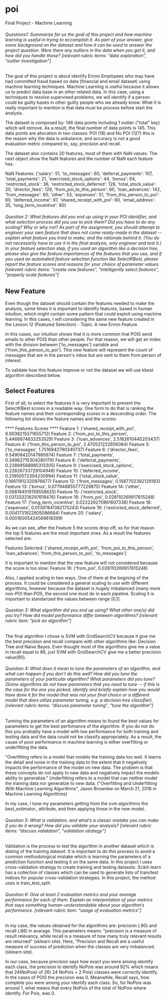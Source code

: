 # poi
Final Project - Machine Learning


###### Questions1: Summarize for us the goal of this project and how machine learning is useful in trying to accomplish it. As part of your answer, give some background on the dataset and how it can be used to answer the project question. Were there any outliers in the data when you got it, and how did you handle those?  [relevant rubric items: “data exploration”, “outlier investigation”]

The goal of this project is about identify Enron Employees who may have  had committed fraud based on data (financial and email dataset) using machine learning techniques. Machine Learning is useful because it allows us to predict data base in an other related data. In this case, using a techniques to resolve supervised problems, we will identify if a person could be guilty bases in other guilty people who we already know. What it is really important to mention is that data must be process before start the analysis. 

The dataset is composed by: 146 data points including 1 outlier ("total" key) which will remove. As a result, the final number of data points is 145. This data points are allocation in two classes: POI (18) and No POI (127) this is the reason why the data is unbalance, and accuracy is not a good evaluation metric compared to, say, precision and recall.

The dataset also contains 20 features, most of them with NaN values. The next object show the NaN features and the number of NaN each feature has.

NaN Features:  {'salary': 51, 'to_messages': 60, 'deferral_payments': 107, 'total_payments': 21, 'exercised_stock_options': 44, 'bonus': 64, 'restricted_stock': 36, 'restricted_stock_deferred': 128, 'total_stock_value': 20, 'director_fees': 129, 'from_poi_to_this_person': 60, 'loan_advances': 142, 'from_messages': 60, 'other': 53, 'expenses': 51, 'from_this_person_to_poi': 60, 'deferred_income': 97, 'shared_receipt_with_poi': 60, 'email_address': 35, 'long_term_incentive': 80}




###### Question 2: What features did you end up using in your POI identifier, and what selection process did you use to pick them? Did you have to do any scaling? Why or why not? As part of the assignment, you should attempt to engineer your own feature that does not come ready-made in the dataset -- explain what feature you tried to make, and the rationale behind it. (You do not necessarily have to use it in the final analysis, only engineer and test it.) In your feature selection step, if you used an algorithm like a decision tree, please also give the feature importances of the features that you use, and if you used an automated feature selection function like SelectKBest, please report the feature scores and reasons for your choice of parameter values.  [relevant rubric items: “create new features”, “intelligently select features”, “properly scale features”]

New Feature
-----------

Even though the dataset should contain the features needed to make the analysis, some times it is important to identify features, based in human intuition, which might contain some pattern that could exploit using machine learning. In this cases, I will considering the same new feature created in the Lesson 12 (Featured Selection) - Topic: A new Enron Feature. 

In this cases, our intuition shows that it is more common that POIS send emails to other POIS than other people. For that reason, we will get an index with the division between ['to_messages'] variable and ['from_this_person_to_poi']. This new feature will represent the count of messages that are in the person's inbox but are sent to them from person of interest.

To validate how this feature improve or not the dataset we will use kbest algorithm described below.

Select Features
---------------

First of all, to select the features it is very important to present the SelectKBest scores in a readable way. One form to do that is ranking the feature names and their corresponding scores in a descending order. The following list shows the feature names and the scores:

**** Features Scores ****
Feature 1: ('shared_receipt_with_poi', 8.9038215571655712)
Feature 2: ('from_poi_to_this_person', 5.4466874833253529)
Feature 3: ('loan_advances', 2.5182610445203437)
Feature 4: ('from_this_person_to_poi', 2.470521222656084)
Feature 5: ('to_messages', 1.7516942790340737)
Feature 6: ('director_fees', 0.54908420147980874)
Feature 7: ('total_payments', 0.34962715304280179)
Feature 8: ('deferral_payments', 0.23899588985313305)
Feature 9: ('exercised_stock_options', 0.22826733729104948)
Feature 10: ('deferred_income', 0.21950572394230994)
Feature 11: ('total_stock_value', 0.16611912320976677)
Feature 12: ('from_messages', 0.1587702392129193)
Feature 13: ('bonus', 0.077948855777229875)
Feature 14: ('other', 0.068194519159558625)
Feature 15: ('restricted_stock', 0.031333216297618476)
Feature 16: ('from_poi', 0.028110269917615248)
Feature 17: ('long_term_incentive', 0.022229270861607336)
Feature 18: ('expenses', 0.01397841382175243)
Feature 19: ('restricted_stock_deferred', 0.0041731922805086684)
Feature 20: ('salary', 0.00016005424569618399)

As we can see, after the Feature 5 the scores drop off, so for that reason the top 5 features are the most important ones. As a result the features selected are:

Features Selected:  ['shared_receipt_with_poi', 'from_poi_to_this_person', 'loan_advances', 'from_this_person_to_poi', 'to_messages']

It is important to mention that the new feature will not considered because the score is too slow: Feature 16: ('from_poi', 0.028110269917615248)

Also, I applied scaling in two ways. One of them at the begining of the process. It could be considered a general scaling to use with different algorithms, however because the dataset is hugely imbalanced (many more non-POI than POI), the second one must do in each pipeline. Scaling it is important to standarized the values between range [0,1].



###### Question 3: What algorithm did you end up using? What other one(s) did you try? How did model performance differ between algorithms?  [relevant rubric item: “pick an algorithm”]

The final algorithm I chose is SVM with GridSearchCV because it give me the best precision and recall compare with other algorithms like: Decision Tree and Naive Bayes. Even thought most of the algorithms give me a value in recall equal to 86, just SVM with GridSearchCV give me a better precision value(90).

###### Question 4: What does it mean to tune the parameters of an algorithm, and what can happen if you don’t do this well?  How did you tune the parameters of your particular algorithm? What parameters did you tune? (Some algorithms do not have parameters that you need to tune -- if this is the case for the one you picked, identify and briefly explain how you would have done it for the model that was not your final choice or a different model that does utilize parameter tuning, e.g. a decision tree classifier).  [relevant rubric items: “discuss parameter tuning”, “tune the algorithm”]

Tunning the parameters of an algorithm means to found the best values for parameters to get the best perfomance of the algorithm. If you do not do this you probably have a model with low performance for both training and testing data and the data could not be classify appropriately.
As a result, the cause of poor performance in machine learning is either overfitting or underfitting the data. 

"Overfitting refers to a model that models the training data too well. It learns the detail and noise in the training data to the extent that it negatively impacts the performance of the model on new data. The problem is that these concepts do not apply to new data and negatively impact the models ability to generalize." Underfitting refers to a model that can neither model the training data nor generalize to new data. ("Overfitting and Underfitting With Machine Learning Algorithms",  Jason Brownlee on March 21, 2016 in Machine Learning Algorithms)

In my case, I tune my parameters getting from the svm algorithms the best_estimator_ attribute, and then applying those in the new model.

###### Question 5: What is validation, and what’s a classic mistake you can make if you do it wrong? How did you validate your analysis?  [relevant rubric items: “discuss validation”, “validation strategy”]

Validation is the process to test the algorithm in another dataset which is disting of the training dataset. It is important to do this process to avoid a common methodological mistake which is learning the parameters of a prediction function and testing it on the same data. In this project I uses cross-validation strategy to create training and testing datasets. Scikit-learn has a collection of classes which can be used to generate lists of train/test indices for popular cross-validation strategies. In this project, the method uses is train_test_split.

###### Question 6: Give at least 2 evaluation metrics and your average performance for each of them.  Explain an interpretation of your metrics that says something human-understandable about your algorithm’s performance. [relevant rubric item: “usage of evaluation metrics”]

In my case, the values obtained for the algorithms are: precision (.90) and recall (.88) in avarage. This parameters means: "precision is a measure of result relevancy, while recall is a measure of how many truly relevant results are returned" (sklearn site). Here, "Precision and Recall are a useful measure of success of prediction when the classes are very imbalanced.(sklearn site).

In our case, because precision says how exact you were among identify each class, the precision to identify NoPois was around 92% which means that 24(NoPois) of 26( 24 NoPois + 2 Pois) classes were correctly identify. In the cases of POIS the precision was 0. Meanwhile, Recall says, how complete you were among your identify each class. So, for NoPois was around 1, what means that every NoPois of the total of NoPois where identify. For Pois, was 0.
